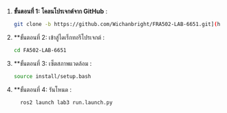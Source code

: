 1. **ขั้นตอนที่ 1: โคลนโปรเจกต์จาก GitHub** :
   ```bash
   git clone -b https://github.com/Wichanbright/FRA502-LAB-6651.git](https://github.com/Wichanbright/FRA502-LAB-6651.git)
    ```
2. **ขั้นตอนที่ 2: เข้าสู่ไดเร็กทอรีโปรเจกต์ :
   ```bash
   cd FA502-LAB-6651
   ```
3. **ขั้นตอนที่ 3: เซ็ตสภาพแวดล้อม  :
   ```bash
   source install/setup.bash
   ```
3. **ขั้นตอนที่ 4: รันโหนด  :
   ```bash
     ros2 launch lab3 run.launch.py 
   ```
  



